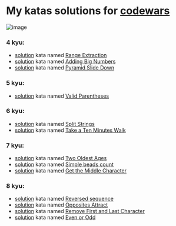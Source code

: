 # My katas solutions for [codewars](https://www.codewars.com/users/ILYA-NASA)

![image](https://www.codewars.com/users/ILYA-NASA/badges/large)

### 4 kyu:
- [solution](https://github.com/ILYA-NASA/CodeWars/blob/master/src/RangeExtraction.java) kata named [Range Extraction](https://www.codewars.com/kata/51ba717bb08c1cd60f00002f) 
- [solution](https://github.com/ILYA-NASA/CodeWars/blob/master/src/AddingBigNumbers.java) kata named [Adding Big Numbers](https://www.codewars.com/kata/525f4206b73515bffb000b21)
- [solution](https://github.com/ILYA-NASA/CodeWars/blob/master/src/LongestSlideDown.java) kata named [Pyramid Slide Down
](https://www.codewars.com/kata/551f23362ff852e2ab000037) 

### 5 kyu:
- [solution](https://github.com/ILYA-NASA/CodeWars/blob/master/src/ValidParentheses.java) kata named [Valid Parentheses](https://www.codewars.com/kata/52774a314c2333f0a7000688)

### 6 kyu:
- [solution](https://github.com/ILYA-NASA/CodeWars/blob/master/src/StringSplit.java) kata named [Split Strings](https://www.codewars.com/kata/515de9ae9dcfc28eb6000001)
- [solution](https://github.com/ILYA-NASA/CodeWars/blob/master/src/TenMinWalk.java) kata named [Take a Ten Minutes Walk](https://www.codewars.com/kata/54da539698b8a2ad76000228)

### 7 kyu:
- [solution](https://github.com/ILYA-NASA/CodeWars/blob/master/src/TwoOldestAges.kt) kata named [Two Oldest Ages](https://www.codewars.com/kata/511f11d355fe575d2c000001/kotlin)
- [solution](https://github.com/ILYA-NASA/CodeWars/blob/master/src/SimpleBeadsCount.kt) kata named [Simple beads count](https://www.codewars.com/kata/58712dfa5c538b6fc7000569/kotlin)
- [solution](https://github.com/ILYA-NASA/CodeWars/blob/master/src/GetTheMiddleCharacter.kt) kata named [Get the Middle Character](https://www.codewars.com/kata/56747fd5cb988479af000028/kotlin)

### 8 kyu:
- [solution](https://github.com/ILYA-NASA/CodeWars/blob/master/src/ReversedSequence.kt) kata named [Reversed sequence](https://www.codewars.com/kata/5a00e05cc374cb34d100000d/kotlin)
- [solution](https://github.com/ILYA-NASA/CodeWars/blob/master/src/OppositesAttract.kt) kata named [Opposites Attract](https://www.codewars.com/kata/555086d53eac039a2a000083/solutions/kotlin)
- [solution](https://github.com/ILYA-NASA/CodeWars/blob/master/src/RemoveFirstAndLastCharacter.kt) kata named [Remove First and Last Character](https://www.codewars.com/kata/56bc28ad5bdaeb48760009b0/kotlin)
- [solution](https://github.com/ILYA-NASA/CodeWars/blob/master/src/EvenOrOdd.kt) kata named [Even or Odd](https://www.codewars.com/kata/53da3dbb4a5168369a0000fe/kotlin)
